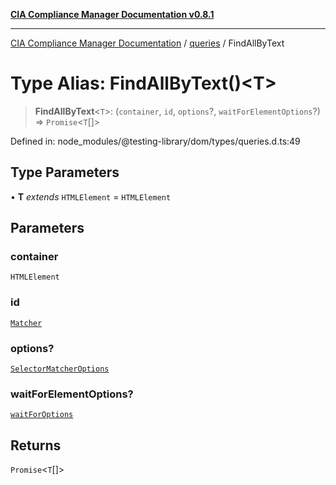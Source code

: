 [**CIA Compliance Manager Documentation v0.8.1**](../../../README.md)

***

[CIA Compliance Manager Documentation](../../../globals.md) / [queries](../README.md) / FindAllByText

# Type Alias: FindAllByText()\<T\>

> **FindAllByText**\<`T`\>: (`container`, `id`, `options`?, `waitForElementOptions`?) => `Promise`\<`T`[]\>

Defined in: node\_modules/@testing-library/dom/types/queries.d.ts:49

## Type Parameters

• **T** *extends* `HTMLElement` = `HTMLElement`

## Parameters

### container

`HTMLElement`

### id

[`Matcher`](../../../type-aliases/Matcher.md)

### options?

[`SelectorMatcherOptions`](../../queryHelpers/interfaces/SelectorMatcherOptions.md)

### waitForElementOptions?

[`waitForOptions`](../../../interfaces/waitForOptions.md)

## Returns

`Promise`\<`T`[]\>
